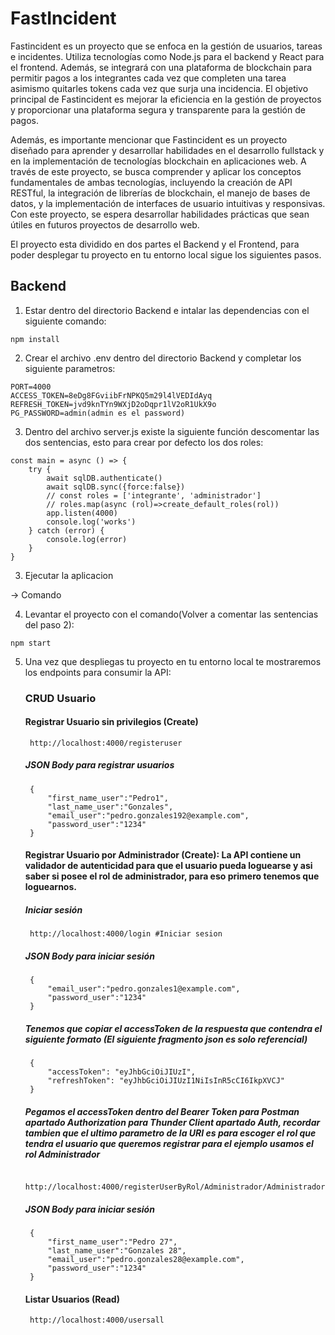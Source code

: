 # FastIncident

Fastincident es un proyecto que se enfoca en la gestión de usuarios, tareas e incidentes. Utiliza tecnologías como Node.js para el backend y React para el frontend. Además, se integrará con una plataforma de blockchain para permitir pagos a los integrantes cada vez que completen una tarea asimismo quitarles tokens cada vez que surja una incidencia. El objetivo principal de Fastincident es mejorar la eficiencia en la gestión de proyectos y proporcionar una plataforma segura y transparente para la gestión de pagos.

Además, es importante mencionar que Fastincident es un proyecto diseñado para aprender y desarrollar habilidades en el desarrollo fullstack y en la implementación de tecnologías blockchain en aplicaciones web. A través de este proyecto, se busca comprender y aplicar los conceptos fundamentales de ambas tecnologías, incluyendo la creación de API RESTful, la integración de librerías de blockchain, el manejo de bases de datos, y la implementación de interfaces de usuario intuitivas y responsivas. Con este proyecto, se espera desarrollar habilidades prácticas que sean útiles en futuros proyectos de desarrollo web.

El proyecto esta dividido en dos partes el Backend y el Frontend, para poder desplegar tu proyecto en tu entorno local sigue los siguientes pasos.

## Backend
1. Estar dentro del directorio Backend e intalar las dependencias con el siguiente comando:
````
npm install
````
2. Crear el archivo .env dentro del directorio Backend y completar los siguiente parametros:
````
PORT=4000
ACCESS_TOKEN=8eDg8FGviibFrNPKQ5m29l4lVEDIdAyq
REFRESH_TOKEN=jvd9knTYn9WXjD2oDqpr1lV2oR1UkX9o
PG_PASSWORD=admin(admin es el password)
````
3. Dentro del archivo server.js existe la siguiente función descomentar las dos sentencias, esto para crear por defecto los dos roles:
```
const main = async () => {
    try {
        await sqlDB.authenticate()
        await sqlDB.sync({force:false})
        // const roles = ['integrante', 'administrador']
        // roles.map(async (rol)=>create_default_roles(rol))
        app.listen(4000)
        console.log('works')
    } catch (error) {
        console.log(error)
    }
}
```
3. Ejecutar la aplicacion 

-> Comando

4. Levantar el proyecto con el comando(Volver a comentar las sentencias del paso 2):
````
npm start
````
5. Una vez que despliegas tu proyecto en tu entorno local te mostraremos los endpoints para consumir la API:

    ### CRUD Usuario
      #### Registrar Usuario sin privilegios (Create)

        http://localhost:4000/registeruser

      ##### JSON Body para registrar usuarios
        {
            "first_name_user":"Pedro1",
            "last_name_user":"Gonzales",
            "email_user":"pedro.gonzales192@example.com",
            "password_user":"1234"
        }


      #### Registrar Usuario por Administrador (Create): La API contiene un validador de autenticidad para que el usuario pueda loguearse y asi saber si posee el rol de administrador, para eso primero tenemos que loguearnos.

      ##### Iniciar sesión
        http://localhost:4000/login #Iniciar sesion

      ##### JSON Body para iniciar sesión
        {    
            "email_user":"pedro.gonzales1@example.com",
            "password_user":"1234"
        }

      ##### Tenemos que copiar el accessToken de la respuesta que contendra el siguiente formato (El siguiente fragmento json es solo referencial)
        {
            "accessToken": "eyJhbGciOiJIUzI",
            "refreshToken": "eyJhbGciOiJIUzI1NiIsInR5cCI6IkpXVCJ"
        }

      ##### Pegamos el accessToken dentro del Bearer Token para Postman apartado Authorization para Thunder Client apartado Auth, recordar tambien que el ultimo parametro de la URI es para escoger el rol que tendra el usuario que queremos registrar para el ejemplo usamos el rol Administrador
      
        http://localhost:4000/registerUserByRol/Administrador/Administrador
      
      ##### JSON Body para iniciar sesión
        {
            "first_name_user":"Pedro 27",
            "last_name_user":"Gonzales 28",
            "email_user":"pedro.gonzales28@example.com",
            "password_user":"1234"
        }

      #### Listar Usuarios (Read)

        http://localhost:4000/usersall
       

